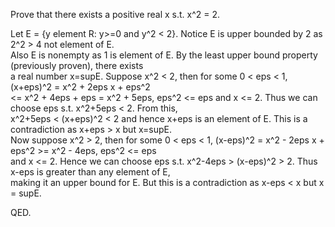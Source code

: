 Prove that there exists a positive real x s.t. x^2 = 2.             

Let E = {y element R: y>=0 and y^2 < 2}. Notice E is upper bounded by 2 as 2^2 > 4 not element of E.                            
Also E is nonempty as 1 is element of E. By the least upper bound property (previously proven), there exists                    
a real number x=supE. Suppose x^2 < 2, then for some 0 < eps < 1, (x+eps)^2 = x^2 + 2eps x + eps^2                                 
<= x^2 + 4eps + eps = x^2 + 5eps, eps^2 <= eps and x <= 2. Thus we can choose eps s.t. x^2+5eps < 2. From this,                  
x^2+5eps < (x+eps)^2 < 2 and hence x+eps is an element of E. This is a contradiction as x+eps > x but x=supE.                     
Now suppose x^2 > 2, then for some 0 < eps < 1, (x-eps)^2 = x^2 - 2eps x + eps^2 >= x^2 - 4eps, eps^2 <= eps              
and x <= 2. Hence we can choose eps s.t. x^2-4eps > (x-eps)^2 > 2. Thus x-eps is greater than any element of E,                       
making it an upper bound for E. But this is a contradiction as x-eps < x but x = supE.                                        

QED.                              
